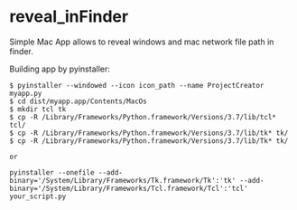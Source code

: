 # reveal_inFinder
Simple Mac App allows to reveal windows and mac network file path in finder.

Building app by pyinstaller:
```console
$ pyinstaller --windowed --icon icon_path --name ProjectCreator myapp.py 
$ cd dist/myapp.app/Contents/MacOs
$ mkdir tcl tk
$ cp -R /Library/Frameworks/Python.framework/Versions/3.7/lib/tcl* tcl/
$ cp -R /Library/Frameworks/Python.framework/Versions/3.7/lib/tk* tk/
$ cp -R /Library/Frameworks/Python.framework/Versions/3.7/lib/Tk* tk/ 

or 

pyinstaller --onefile --add-binary='/System/Library/Frameworks/Tk.framework/Tk':'tk' --add-binary='/System/Library/Frameworks/Tcl.framework/Tcl':'tcl' your_script.py
```
